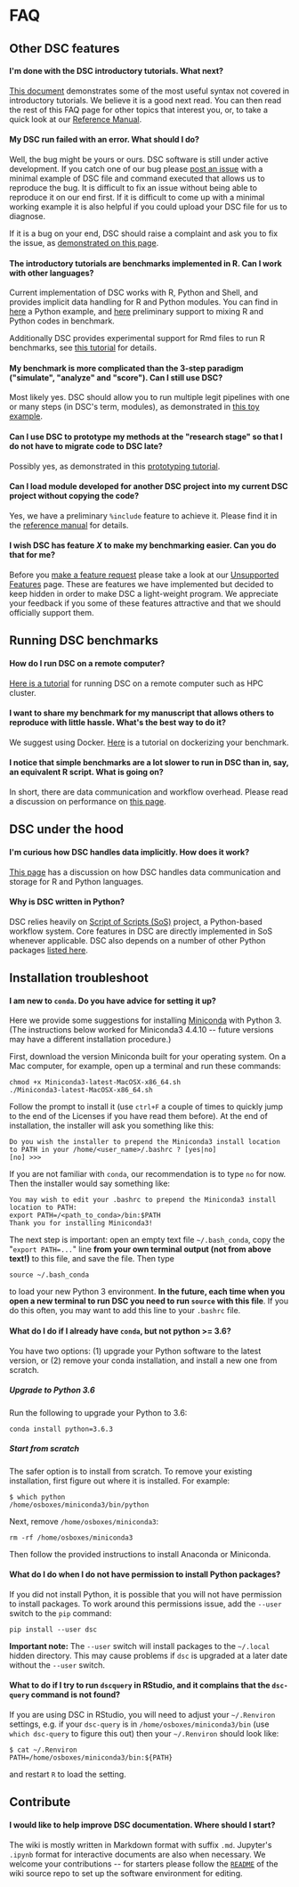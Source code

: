 # FAQ

## Other DSC features

#### I'm done with the DSC introductory tutorials. What next?

[This document](first_course/Syntax_Tips) demonstrates some of the most useful syntax not covered in introductory tutorials. We believe it is a good next read. 
You can then read the rest of this FAQ page for other topics that interest you, or, to take a quick look at our [Reference Manual](reference/reference).

####  My DSC run failed with an error. What should I do?

Well, the bug might be yours or ours. DSC software is still under active development. If you catch one of our bug please [post an issue](https://github.com/stephenslab/dsc/issues) with a minimal example of DSC file and command executed that allows us to reproduce the bug. It is difficult to fix an issue without being able to reproduce it on our end first. If it is difficult to come up with a minimal working example it is also helpful if you could upload your DSC file for us to diagnose.

If it is a bug on your end, DSC should raise a complaint and ask you to fix the issue, as [demonstrated on this page](first_course/Debug_Tips).

#### The introductory tutorials are benchmarks implemented in R. Can I work with other languages?

Current implementation of DSC works with R, Python and Shell, and provides implicit data handling for R and Python modules. 
You can find in [here](advanced_course/5_Minutes_Python) a Python example, and [here](advanced_course/5_Minutes_RPY) preliminary support to mixing R and Python codes in benchmark.

Additionally DSC provides experimental support for Rmd files to run R benchmarks, see [this tutorial](advanced_course/Rmd_Executable) for details.

#### My benchmark is more complicated than the 3-step paradigm ("simulate", "analyze" and "score"). Can I still use DSC?

Most likely yes. DSC should allow you to run multiple legit pipelines with one or many steps (in DSC's term, modules), as demonstrated in [this toy example](advanced_course/Multiple_Pipelines).

#### Can I use DSC to prototype my methods at the "research stage" so that I do not have to migrate code to DSC late?

Possibly yes, as demonstrated in this [prototyping tutorial](first_course/Prototype_Tips).

#### Can I load module developed for another DSC project into my current DSC project without copying the code?

Yes, we have a preliminary `%include` feature to achieve it. Please find it in the [reference manual](reference/DSC_Configuration) for details.

#### I wish DSC has feature *X* to make my benchmarking easier. Can you do that for me?

Before you [make a feature request](https://github.com/stephenslab/dsc/issues) please take a look at our [Unsupported Features](reference/Unsupported_Features) page. These are features we have implemented but decided to keep hidden in order to make DSC a light-weight program. We appreciate your feedback if you some of these features attractive and that we should officially support them.

## Running DSC benchmarks

#### How do I run DSC on a remote computer?

[Here is a tutorial](advanced_course/Remote_Computations) for running DSC on a remote computer such as HPC cluster.

#### I want to share my benchmark for my manuscript that allows others to reproduce with little hassle. What's the best way to do it?

We suggest using Docker. [Here](advanced_course/DSC_Docker) is a tutorial on dockerizing your benchmark.

#### I notice that simple benchmarks are a lot slower to run in DSC than in, say, an equivalent R script. What is going on?

In short, there are data communication and workflow overhead. Please read a discussion on performance on [this page](advanced_course/DSC_Data).

## DSC under the hood

#### I'm curious how DSC handles data implicitly. How does it work?

[This page](advanced_course/DSC_Data) has a discussion on how  DSC handles data communication and storage for R and Python languages.

#### Why is DSC written in Python?

DSC relies heavily on [Script of Scripts (SoS)](https://github.com/vatlab/SOS) project, a Python-based workflow system. 
Core features in DSC are directly implemented in SoS whenever applicable. DSC also depends on a number of other Python packages [listed here](reference/Implementation_Details).

## Installation troubleshoot

#### I am new to `conda`. Do you have advice for setting it up?

Here we provide some suggestions for installing [Miniconda](https://conda.io/miniconda.html) with Python 3. (The instructions below worked for Miniconda3 4.4.10 -- future versions may have a different 
installation procedure.)

First, download the version Miniconda built for your operating system. On a Mac computer, for example, open up a terminal and run these commands:

```
chmod +x Miniconda3-latest-MacOSX-x86_64.sh
./Miniconda3-latest-MacOSX-x86_64.sh
```

Follow the prompt to install it (use `ctrl+F` a couple of times to quickly jump to the end of the Licenses if you have read them before). At the end of installation, the installer will ask you something like this:

```
Do you wish the installer to prepend the Miniconda3 install location
to PATH in your /home/<user_name>/.bashrc ? [yes|no]
[no] >>>
```

If you are not familiar with `conda`, our recommendation is to type `no` for now. Then the installer would say something like:

```
You may wish to edit your .bashrc to prepend the Miniconda3 install location to PATH:
export PATH=/<path_to_conda>/bin:$PATH
Thank you for installing Miniconda3!
```

The next step is important: open an empty text file `~/.bash_conda`, copy the "`export PATH=...`" line **from your own terminal output (not from above text!)** to this file, and save the file. Then type

```
source ~/.bash_conda
```

to load your new Python 3 environment. **In the future, each time when you open a new terminal to run DSC you need to run `source` with this file**. If you do this often, you may want to add this line to your `.bashrc` file.

#### What do I do if I already have `conda`, but not python >= 3.6?

You have two options: (1) upgrade your Python software to the latest version, or (2) remove your conda installation, and install a new one from scratch.

##### Upgrade to Python 3.6

Run the following to upgrade your Python to 3.6:

```
conda install python=3.6.3
```

##### Start from scratch

The safer option is to install from scratch. To remove your existing installation, first figure out where it is installed. For example:

```
$ which python
/home/osboxes/miniconda3/bin/python
```

Next, remove `/home/osboxes/miniconda3`:

```
rm -rf /home/osboxes/miniconda3
```

Then follow the provided instructions to install Anaconda or Miniconda.

#### What do I do when I do not have permission to install Python packages?

If you did not install Python, it is possible that you will not have permission to install packages. To work around this permissions issue, add the `--user` switch to the `pip` command:

```
pip install --user dsc
```

**Important note:** The `--user` switch will install packages to the `~/.local` hidden directory. This may cause problems if `dsc` is upgraded at a later date without the `--user` switch.

#### What to do if I try to run `dscquery` in RStudio, and it complains that the `dsc-query` command is not found?

If you are using DSC in RStudio, you will need to adjust your `~/.Renviron` settings, e.g. if your `dsc-query` is in `/home/osboxes/miniconda3/bin` (use `which dsc-query` to figure this out) then your `~/.Renviron` should look like:

```
$ cat ~/.Renviron
PATH=/home/osboxes/miniconda3/bin:${PATH}
```

and restart `R` to load the setting.

## Contribute

#### I would like to help improve DSC documentation. Where should I start?

The wiki is mostly written in Markdown format with suffix `.md`. Jupyter's `.ipynb` format for interactive documents are also when necessary. We welcome your contributions -- for starters please follow the [`README`](https://github.com/stephenslab/dsc-wiki/blob/master/README.md) of the wiki source repo to set up the software environment for editing.
